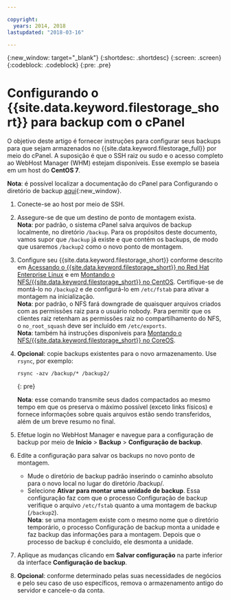 ```yaml
---

copyright:
  years: 2014, 2018
lastupdated: "2018-03-16"

---
```

{:new_window: target="_blank"}
{:shortdesc: .shortdesc}
{:screen: .screen}
{:codeblock: .codeblock}
{:pre: .pre}
 
# Configurando o {{site.data.keyword.filestorage_short}} para backup com o cPanel

O objetivo deste artigo é fornecer instruções para configurar seus backups para que sejam armazenados
no {{site.data.keyword.filestorage_full}} por meio do cPanel. A suposição é que o SSH
raiz ou sudo e o acesso completo ao WebHost Manager (WHM) estejam disponíveis. Esse exemplo se baseia em um
host do **CentOS 7**.

**Nota**: é possível localizar a documentação do cPanel para Configurando o diretório
de backup
[aqui](https://docs.cpanel.net/display/68Docs/Backup+Configuration#BackupConfiguration-ConfigureBackupDirectory){:new_window}.

1. Conecte-se ao host por meio de SSH.

2. Assegure-se de que um destino de ponto de montagem exista. <br />
   **Nota**: por padrão, o sistema cPanel salva arquivos de backup localmente, no
diretório `/backup`. Para os propósitos deste documento, vamos supor que
`/backup` já existe e que contém os backups, de modo que usaremos `/backup2`
como o novo ponto de montagem.
   
3. Configure seu {{site.data.keyword.filestorage_short}} conforme descrito em
[Acessando o {{site.data.keyword.filestorage_short}} no
Red Hat Enterprise Linux](accessing-file-storage-linux.html) e em [Montando o
NFS/{{site.data.keyword.filestorage_short}} no CentOS](mounting-nsf-file-storage.html). Certifique-se de montá-lo no
`/backup2` e de configurá-lo em `/etc/fstab` para ativar a montagem na
inicialização. <br />
   **Nota**: por padrão, o NFS fará downgrade de quaisquer arquivos criados com as
permissões raiz para o usuário nobody. Para permitir que os clientes raiz retenham as permissões raiz no
compartilhamento do NFS, o `no_root_squash` deve ser incluído em `/etc/exports`. <br />
   **Nota**: também há instruções disponíveis para
[Montando o NFS/{{site.data.keyword.filestorage_short}} no
CoreOS](mounting-storage-coreos.html). <br />

4. **Opcional**: copie backups existentes para o novo armazenamento. Use
`rsync`, por exemplo:
   ```
   rsync -azv /backup/* /backup2/
   ```
   {: pre}
    
    **Nota**: esse comando transmite seus dados compactados ao mesmo tempo em que os preserva o
máximo possível (exceto links físicos) e fornece informações sobre quais arquivos estão sendo transferidos, além
de um breve resumo no final.
    
5.  Efetue login no WebHost Manager e navegue para a configuração de backup por meio de
**Início** > **Backup** > **Configuração de backup**.

6.  Edite a configuração para salvar os backups no novo ponto de montagem. 
    - Mude o diretório de backup padrão inserindo o caminho absoluto para o novo local no lugar do
diretório /backup/. 
    - Selecione **Ativar para montar uma unidade de backup**. Essa configuração faz
com que o processo Configuração de backup verifique o arquivo `/etc/fstab` quanto a uma
montagem de backup (`/backup2`). <br /> **Nota**: se uma montagem existe
com o mesmo nome que o diretório temporário, o processo Configuração de backup monta a unidade e faz backup
das informações para a montagem. Depois que o processo de backup é concluído, ele desmonta a unidade. 

7. Aplique as mudanças clicando em **Salvar configuração** na parte inferior da
interface **Configuração de backup**.

8. **Opcional**: conforme determinado pelas suas necessidades de
negócios e pelo seu caso de uso específicos, remova o armazenamento antigo do servidor e cancele-o da conta.
